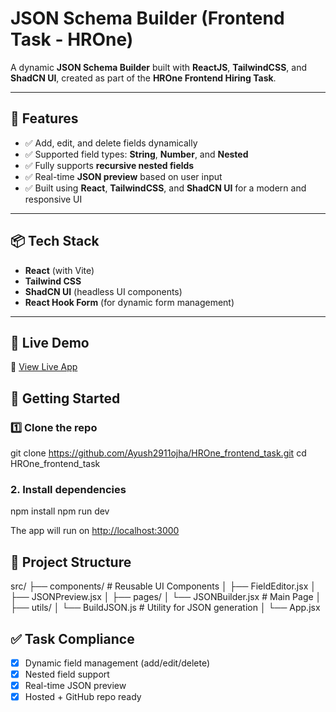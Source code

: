 # **JSON Schema Builder (Frontend Task - HROne)**  

A dynamic **JSON Schema Builder** built with **ReactJS**, **TailwindCSS**, and **ShadCN UI**, created as part of the **HROne Frontend Hiring Task**.  

---

## 🔧 **Features**
- ✅ Add, edit, and delete fields dynamically  
- ✅ Supported field types: **String**, **Number**, and **Nested**  
- ✅ Fully supports **recursive nested fields**  
- ✅ Real-time **JSON preview** based on user input  
- ✅ Built using **React**, **TailwindCSS**, and **ShadCN UI** for a modern and responsive UI  

---

## 📦 **Tech Stack**
- **React** (with Vite)
- **Tailwind CSS**
- **ShadCN UI** (headless UI components)
- **React Hook Form** (for dynamic form management)

---

## 📸 **Live Demo**
🔗 [View Live App](https://hr-one-frontend-task-two.vercel.app/)  


## 🚀 **Getting Started**

### 1️⃣ Clone the repo

git clone https://github.com/Ayush2911ojha/HROne_frontend_task.git
cd HROne_frontend_task

### 2. Install dependencies
npm install
npm run dev


The app will run on [http://localhost:3000](http://localhost:3000)

## 📁 Project Structure

src/
├── components/        # Reusable UI Components
│   ├── FieldEditor.jsx
│   ├── JSONPreview.jsx
│
├── pages/
│   └── JSONBuilder.jsx  # Main Page
│
├── utils/
│   └── BuildJSON.js    # Utility for JSON generation
│
└── App.jsx

## ✅ Task Compliance

- [x] Dynamic field management (add/edit/delete)
- [x] Nested field support
- [x] Real-time JSON preview
- [x] Hosted + GitHub repo ready
